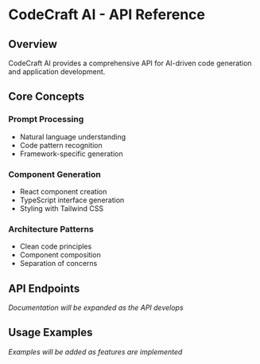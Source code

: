 
# CodeCraft AI - API Reference

## Overview

CodeCraft AI provides a comprehensive API for AI-driven code generation and application development.

## Core Concepts

### Prompt Processing
- Natural language understanding
- Code pattern recognition
- Framework-specific generation

### Component Generation
- React component creation
- TypeScript interface generation
- Styling with Tailwind CSS

### Architecture Patterns
- Clean code principles
- Component composition
- Separation of concerns

## API Endpoints

*Documentation will be expanded as the API develops*

## Usage Examples

*Examples will be added as features are implemented*
